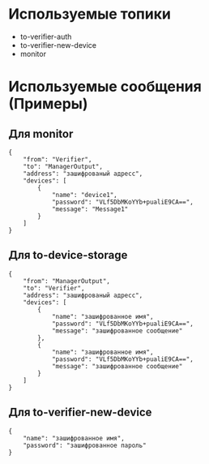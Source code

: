 # Используемые топики
* to-verifier-auth
* to-verifier-new-device
* monitor

# Используемые сообщения (Примеры)
## Для monitor 
```
{
	"from": "Verifier",
	"to": "ManagerOutput",
	"address": "зашифрованый адресс",
	"devices": [
		{
			"name": "device1",
			"password": "VLf5DbMKoYYb+pualiE9CA==",
			"message": "Message1"
		}
	]
}
```

## Для to-device-storage

```
{
	"from": "ManagerOutput",
	"to": "Verifier",
	"address": "зашифрованый адресс",
	"devices": [
		{
			"name": "зашифрованное имя",
			"password": "VLf5DbMKoYYb+pualiE9CA==",
			"message": "зашифрованное сообщение"
		},
		{
			"name": "зашифрованное имя",
			"password": "VLf5DbMKoYYb+pualiE9CA==",
			"message": "зашифрованное сообщение"
		}
	]
}
```

## Для to-verifier-new-device

```
{
	"name": "зашифрованное имя",
	"password": "зашифрованное пароль"
}
```